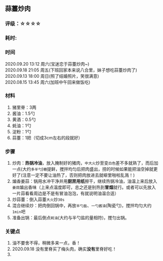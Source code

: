 ## 蒜薹炒肉

### 评级：☆☆☆☆

### 耗时: 

### 时间
2020.09.20 13:12 周六(宝迷恋于蒜薹炒肉~)  
2020.09.18 21:05 周五(下班回家本来说八合里，妹子想吃蒜薹炒肉了)  
2020.09.13 18:00 周日(照了结婚照片，笑很满意)  
2020.08.15 13:45 周六(加班中午回来做饭吃)

### 材料
1. 猪里脊：3两
2. 酱油：1.5勺
3. 黄酒：0.5勺
4. 蚝油：1勺
5. 淀粉：1勺
6. 蒜薹：1把（切成3cm左右的段就好）

### 步骤
1. 炒肉：**热锅冷油**，放入腌制好的猪肉，`中大火`炒至变`白色`差不多就熟了，而后加一点(大约`多半勺`)`糖`提鲜，搅拌均匀后把肉盛出，捞的时候如果能把油空掉就更好了(注意一定不要让油热了，否则把肉放进去就噼里啪啦乱溅！)
2. 煸香姜蒜：锅用水冲干净并用**厨房用纸**擦干，继续热锅冷油，油温上来后放入`姜蒜`煸出香味（上来点温度即可，总之还是别热到**冒烟**就行。或者可以先放入一片蒜看看周边是不是有冒油泡泡，有就说明油温合适）
3. 炒蒜薹：倒入蒜薹`大火`炒`30s`
4. 混合继续炒：把肉倒回锅中，再放`半勺盐`、`一勺酱油`(陶瓷勺)，搅拌均匀大约`1min`吧
5. 准备出锅：最后倒点`蚝油`(大约与半勺盐的量相符)，搅匀出锅。

### 关键点
1. 油不要舍不得，稍微多来一点，香！
2. 2020.09.18 没有里脊买了梅头肉，确实**没有**里脊好吃！
3. 